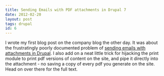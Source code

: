 ```yaml
---
title: Sending Emails with PDF attachments in Drupal 7
date: 2012-02-20
layout: post
tags: drupal
id: 6
---
```

I wrote my first blog post on the company blog the other day. It was about the frustratingly poorly documented problem of <a href = "http://blog.rapiddg.com/2012/02/drupal-7-html-e-mail-with-pdf-attachments/">sending emails with attachments in Drupal</a>. I also add on a neat little trick for hijacking the print module to print pdf versions of content on the site, and pipe it directly into the attachment - no saving a copy of every pdf you generate on the site. Head on over there for the full text.
